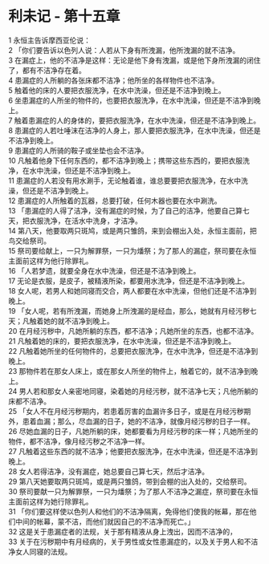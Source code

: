 # 利未记 - 第十五章
  
 1 永恒主告诉摩西亚伦说：  
 2 「你们要告诉以色列人说：人若从下身有所洩漏，他所洩漏的就不洁净。  
 3 在漏症上，他的不洁净是这样：无论是他下身有洩漏，或是他下身所洩漏的闭住了，都有不洁净存在着。  
 4 患漏症的人所躺的各张床都不洁净；他所坐的各样物件也不洁净。  
 5 触着他的床的人要把衣服洗净，在水中洗澡，但还是不洁净到晚上。  
 6 坐患漏症的人所坐的物件的，也要把衣服洗净，在水中洗澡，但还是不洁净到晚上。  
 7 触着患漏症的人的身体的，要把衣服洗净，在水中洗澡，但还是不洁净到晚上。  
 8 患漏症的人若吐唾沫在洁净的人身上，那人要把衣服洗净，在水中洗澡，但还是不洁净到晚上。  
 9 患漏症的人所骑的鞍子或坐垫也会不洁净。  
 10 凡触着他身下任何东西的，都不洁净到晚上；携带这些东西的，要把衣服洗净，在水中洗澡，但还是不洁净到晚上。  
 11 患漏症的人若没有用水涮手，无论触着谁，谁总要要把衣服洗净，在水中洗澡，但还是不洁净到晚上。  
 12 患漏症的人所触着的瓦器，总要打破，任何木器也要在水中涮洗。  
 13 「患漏症的人得了洁净，没有漏症的时候，为了自己的洁净，他要自己算七天，把衣服洗净，在活水中洗身，才洁净。  
 14 第八天，他要取两只斑鸠，或是两只雏鸽，来到会棚出入处，永恒主面前，把鸟交给祭司。  
 15 祭司要给献上，一只为解罪祭，一只为燔祭；为了那人的漏症，祭司要在永恒主面前这样为他行除罪礼。  
 16 「人若梦遗，就要全身在水中洗澡，但还是不洁净到晚上。  
 17 无论是衣服，是皮子，被精液所染，都要用水洗净，但还是不洁净到晚上。  
 18 女人呢，若男人和她同寝而交合，两人都要在水中洗澡，但他们还是不洁净到晚上。  
 19 「女人呢，若有所洩漏，而她身上所洩漏的是经血，那么，她就有月经污秽七天；凡触着她的就不洁净到晚上。  
 20 在月经污秽中，凡她所躺的东西，都不洁净；凡她所坐的东西，也都不洁净。  
 21 凡触着她的床的，要把衣服洗净，在水中洗澡，但还是不洁净到晚上。  
 22 凡触着她所坐的任何物件的，总要把衣服洗净，在水中洗净，但还是不洁净到晚上。  
 23 那物件若在那女人床上，或在那女人所坐的物件上，触着它的，就不洁净到晚上。  
 24 男人若和那女人亲密地同寝，染着她的月经污秽，就不洁净七天；凡他所躺的床都不洁净。  
 25 「女人不在月经污秽期内，若患着厉害的血漏许多日子，或是在月经污秽期外，患着血漏；那么，尽血漏的日子，她的不洁净，就像月经污秽的日子一样。  
 26 尽她血漏的日子，凡她所躺的床，她都要看为月经污秽的床一样；凡她所坐的物件，都不洁净，像月经污秽之不洁净一样。  
 27 凡触着这些东西的就不洁净；他要把衣服洗净，在水中洗澡，但还是不洁净到晚上。  
 28 女人若得洁净，没有漏症，她总要自己算七天，然后才洁净。  
 29 第八天她要取两只斑鸠，或是两只雏鸽，带到会棚的出入处的，交给祭司。  
 30 祭司要献一只为解罪祭，一只为燔祭；为了那人不洁净之漏症，祭司要在永恒主面前这样为她行除罪礼。  
 31 「你们要这样使以色列人和他们的不洁净隔离，免得他们使我的帐幕，那在他们中间的帐幕，蒙不洁，而他们就因自己的不洁净而死亡。」  
 32 这是关于患漏症者的法规，关于那有精液从身上洩出，因而不洁净的，  
 33 关于在污秽期中有月经病的，关于男性或女性患漏症的，以及关于男人和不洁净女人同寝的法规。